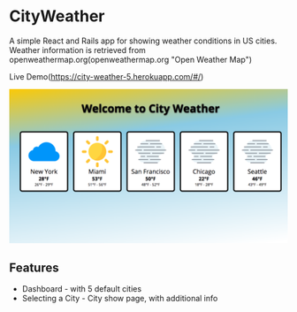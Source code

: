 # CityWeather

A simple React and Rails app for showing weather conditions in US cities. 
Weather information is retrieved from openweathermap.org(openweathermap.org "Open Weather Map")

Live Demo(https://city-weather-5.herokuapp.com/#/)

![alt text](https://github.com/AndreC93/CityWeather/blob/master/app/assets/images/live-demo.png?raw=true "Live Demo")

## Features

* Dashboard - with 5 default cities
* Selecting a City - City show page, with additional info
